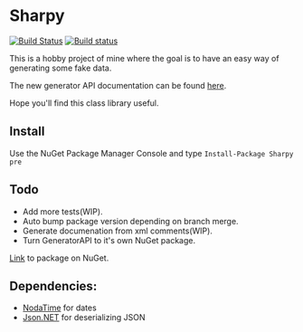 # Sharpy
[![Build Status](https://travis-ci.org/inputfalken/Sharpy.svg?branch=master)](https://travis-ci.org/inputfalken/Sharpy)
[![Build status](https://ci.appveyor.com/api/projects/status/glb3ouu7afufy54s?svg=true)](https://ci.appveyor.com/project/inputfalken/sharpy)

This is a hobby project of mine where the goal is to have an easy way of generating some fake data.

The new generator API documentation can be found [here](https://inputfalken.github.io/Sharpy).

Hope you'll find this class library useful.
## Install
Use the NuGet Package Manager Console and type ```Install-Package Sharpy pre```

## Todo

* Add more tests(WIP).
* Auto bump package version depending on branch merge.
* Generate documenation from xml comments(WIP).
* Turn GeneratorAPI to it's own NuGet package.

[Link](https://www.nuget.org/packages/Sharpy/) to package on NuGet.
## Dependencies:

* [NodaTime](https://github.com/nodatime/nodatime) for dates
* [Json.NET](https://github.com/JamesNK/Newtonsoft.Json) for deserializing JSON
